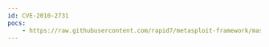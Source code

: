 ```yaml
---
id: CVE-2010-2731
pocs:
    - https://raw.githubusercontent.com/rapid7/metasploit-framework/master/modules/auxiliary/admin/http/iis_auth_bypass.rb
---
```

